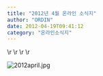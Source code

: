 ```yaml
---
title: "2012년 4월 온라인 소식지"
author: "ORDIN"
date: 2012-04-19T09:41:12
category: "온라인소식지"
---
```


\r
\r
\r
\r

![2012april.jpg](/files/attach/images/1659/702/004/9e74de9065bb3499c5dd7b3e855f2452.jpg)
